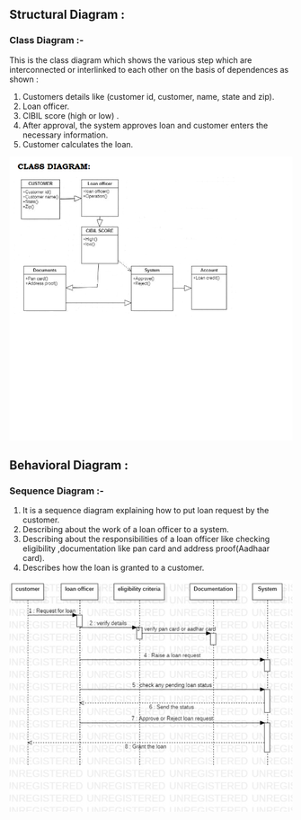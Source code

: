 ## Structural Diagram :

### Class Diagram :- 

This is the class diagram which shows the various step which are interconnected or interlinked to each other on the basis of dependences as shown :
1. Customers details like (customer id, customer, name, state and zip).
2. Loan officer.
3. CIBIL score (high or low) .
4. After approval, the system approves loan and customer enters the necessary information.
5. Customer calculates the loan.

![alt text](https://github.com/rajivadak/cpp_miniproject/blob/main/2.Design/Class%20Diagram.png?raw=true)

## Behavioral Diagram :

### Sequence Diagram :-

1.	It is a sequence diagram explaining how to put loan request by the customer.
2.	Describing about the work of a loan officer to a system.
3.	Describing about the responsibilities of a loan officer like checking eligibility ,documentation like pan card and address proof(Aadhaar card).
4.	Describes how the loan is granted to a customer.

![alt text](https://github.com/rajivadak/cpp_miniproject/blob/main/2.Design/Sequence%20Diagram.png?raw=true)
